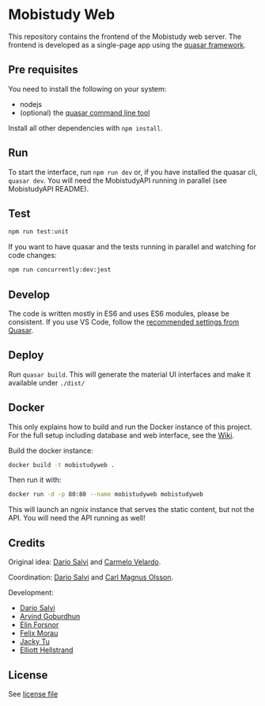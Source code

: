 # Mobistudy Web

This repository contains the frontend of the Mobistudy web server.
The frontend is developed as a single-page app using the [quasar framework](https://quasar-framework.org/).

## Pre requisites

You need to install the following on your system:

- nodejs
- (optional) the [quasar command line tool](https://quasar.dev/quasar-cli/installation)

Install all other dependencies with `npm install`.

## Run

To start the interface, run `npm run dev` or, if you have installed the quasar cli, `quasar dev`.
You will need the MobistudyAPI running in parallel (see MobistudyAPI README).

## Test

```bash
npm run test:unit
```

If you want to have quasar and the tests running in parallel and watching for code changes:

```bash
npm run concurrently:dev:jest
```

## Develop

The code is written mostly in ES6 and uses ES6 modules, please be consistent.
If you use VS Code, follow the [recommended settings from Quasar](https://quasar.dev/start/vs-code-configuration#Introduction).

## Deploy

Run `quasar build`. This will generate the material UI interfaces and make it available under `./dist/`

## Docker

This only explains how to build and run the Docker instance of this project.
For the full setup including database and web interface, see the
[Wiki](https://github.com/Mobistudy/MobistudyAPI/wiki/Docker-setup).

Build the docker instance:

```bash
docker build -t mobistudyweb .
```

Then run it with:

```bash
docker run -d -p 80:80 --name mobistudyweb mobistudyweb
```

This will launch an ngnix instance that serves the static content, but not the API.
You will need the API running as well!

## Credits

Original idea: [Dario Salvi](https://github.com/dariosalvi78) and [Carmelo Velardo](https://github.com/2dvisio).

Coordination: [Dario Salvi](https://github.com/dariosalvi78) and [Carl Magnus Olsson](https://github.com/Trasselkalle).

Development:

- [Dario Salvi](https://github.com/dariosalvi78)
- [Arvind Goburdhun](https://github.com/arvgo)
- [Elin Forsnor](https://github.com/elinforsnor)
- [Felix Morau](https://github.com/femosc2)
- [Jacky Tu](https://github.com/jackytu99)
- [Elliott Hellstrand](https://github.com/Elliott0121)

## License

See [license file](LICENSE)
